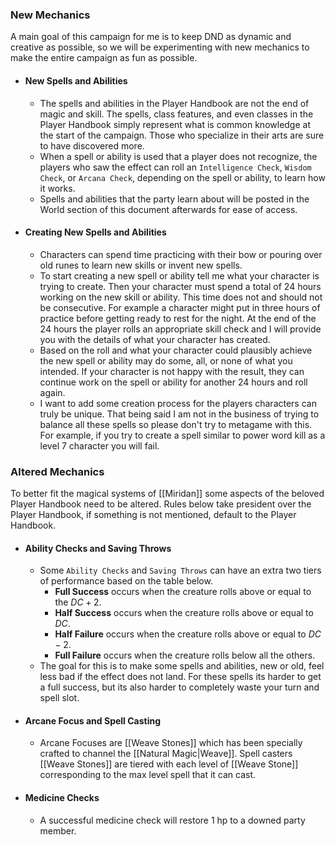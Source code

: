 ### New Mechanics
A main goal of this campaign for me is to keep DND as dynamic and creative as possible, so we will be experimenting with new mechanics to make the entire campaign as fun as possible.

- #### New Spells and Abilities
	- The spells and abilities in the Player Handbook are not the end of magic and skill. The spells, class features, and even classes in the Player Handbook simply represent what is common knowledge at the start of the campaign. Those who specialize in their arts are sure to have discovered more.
	- When a spell or ability is used that a player does not recognize, the players who saw the effect can roll an `Intelligence Check`, `Wisdom Check`, or `Arcana Check`, depending on the spell or ability, to learn how it works. 
	- Spells and abilities that the party learn about will be posted in the World section of this document afterwards for ease of access.
- #### Creating New Spells and Abilities
	- Characters can spend time practicing with their bow or pouring over old runes to learn new skills or invent new spells.
	- To start creating a new spell or ability tell me what your character is trying to create. Then your character must spend a total of 24 hours working on the new skill or ability. This time does not and should not be consecutive. For example a character might put in three hours of practice before getting ready to rest for the night. At the end of the 24 hours the player rolls an appropriate skill check and I will provide you with the details of what your character has created.
	- Based on the roll and what your character could plausibly achieve the new spell or ability may do some, all, or none of what you intended. If your character is not happy with the result,  they can continue work on the spell or ability for another 24 hours and roll again.
	- I want to add some creation process for the players characters can truly be unique. That being said I am not in the business of trying to balance all these spells so please don't try to metagame with this. For example, if you try to create a spell similar to power word kill as a level 7 character you will fail.

### Altered Mechanics
To better fit the magical systems of [[Miridan]] some aspects of the beloved Player Handbook need to be altered. Rules below take president over the Player Handbook, if something is not mentioned, default to the Player Handbook.

- #### Ability Checks and Saving Throws
	- Some `Ability Checks` and `Saving Throws` can have an extra two tiers of performance based on the table below.
		- **Full Success** occurs when the creature rolls above or equal to the $DC+2$.
		- **Half Success** occurs when the creature rolls above or equal to $DC$.
		- **Half Failure** occurs when the creature rolls above or equal to $DC-2$.
		- **Full Failure** occurs when the creature rolls below all the others.
	- The goal for this is to make some spells and abilities, new or old, feel less bad if the effect does not land. For these spells its harder to get a full success, but its also harder to completely waste your turn and spell slot.
- #### Arcane Focus and Spell Casting
	- Arcane Focuses are [[Weave Stones]] which has been specially crafted to channel the [[Natural Magic|Weave]]. Spell casters [[Weave Stones]] are tiered with each level of [[Weave Stone]] corresponding to the max level spell that it can cast. 
- #### Medicine Checks
	- A successful medicine check will restore 1 hp to a downed party member.

